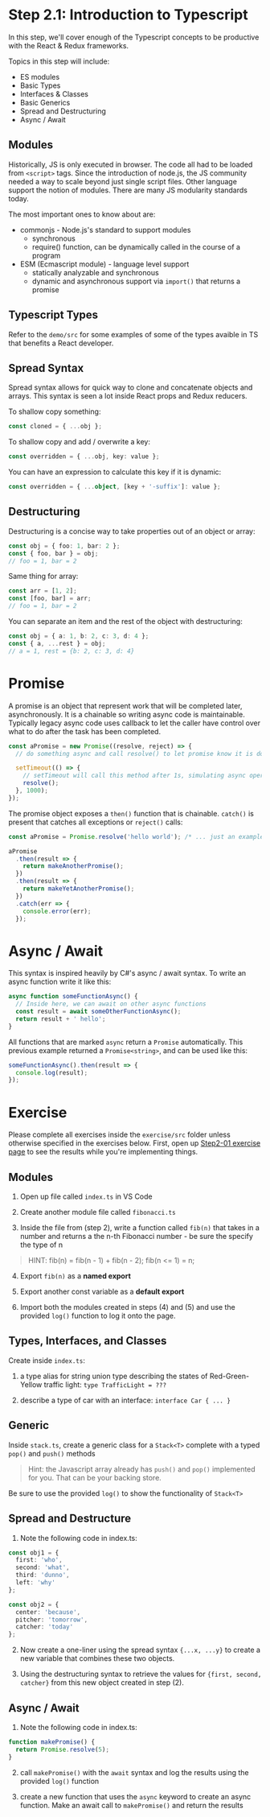 # Step 2.1: Introduction to Typescript

In this step, we'll cover enough of the Typescript concepts to be productive with the React & Redux frameworks.

Topics in this step will include:

- ES modules
- Basic Types
- Interfaces & Classes
- Basic Generics
- Spread and Destructuring
- Async / Await

## Modules

Historically, JS is only executed in browser. The code all had to be loaded from `<script>` tags. Since the introduction of node.js, the JS community needed a way to scale beyond just single script files. Other language support the notion of modules. There are many JS modularity standards today.

The most important ones to know about are:

- commonjs - Node.js's standard to support modules
  - synchronous
  - require() function, can be dynamically called in the course of a program
- ESM (Ecmascript module) - language level support
  - statically analyzable and synchronous
  - dynamic and asynchronous support via `import()` that returns a promise

## Typescript Types

Refer to the `demo/src` for some examples of some of the types avaible in TS that benefits a React developer.

## Spread Syntax

Spread syntax allows for quick way to clone and concatenate objects and arrays. This syntax is seen a lot inside React props and Redux reducers.

To shallow copy something:

```ts
const cloned = { ...obj };
```

To shallow copy and add / overwrite a key:

```ts
const overridden = { ...obj, key: value };
```

You can have an expression to calculate this key if it is dynamic:

```ts
const overridden = { ...object, [key + '-suffix']: value };
```

## Destructuring

Destructuring is a concise way to take properties out of an object or array:

```ts
const obj = { foo: 1, bar: 2 };
const { foo, bar } = obj;
// foo = 1, bar = 2
```

Same thing for array:

```ts
const arr = [1, 2];
const [foo, bar] = arr;
// foo = 1, bar = 2
```

You can separate an item and the rest of the object with destructuring:

```ts
const obj = { a: 1, b: 2, c: 3, d: 4 };
const { a, ...rest } = obj;
// a = 1, rest = {b: 2, c: 3, d: 4}
```

# Promise

A promise is an object that represent work that will be completed later, asynchronously. It is a chainable so writing async code is maintainable. Typically legacy async code uses callback to let the caller have control over what to do after the task has been completed.

```ts
const aPromise = new Promise((resolve, reject) => {
  // do something async and call resolve() to let promise know it is done

  setTimeout(() => {
    // setTimeout will call this method after 1s, simulating async operation like network calls
    resolve();
  }, 1000);
});
```

The promise object exposes a `then()` function that is chainable. `catch()` is present that catches all exceptions or `reject()` calls:

```ts
const aPromise = Promise.resolve('hello world'); /* ... just an example promise */

aPromise
  .then(result => {
    return makeAnotherPromise();
  })
  .then(result => {
    return makeYetAnotherPromise();
  })
  .catch(err => {
    console.error(err);
  });
```

# Async / Await

This syntax is inspired heavily by C#'s async / await syntax. To write an async function write it like this:

```ts
async function someFunctionAsync() {
  // Inside here, we can await on other async functions
  const result = await someOtherFunctionAsync();
  return result + ' hello';
}
```

All functions that are marked `async` return a `Promise` automatically. This previous example returned a `Promise<string>`, and can be used like this:

```ts
someFunctionAsync().then(result => {
  console.log(result);
});
```

# Exercise

Please complete all exercises inside the `exercise/src` folder unless otherwise specified in the exercises below. First, open up [Step2-01 exercise page](http://localhost:8080/step2-01/exercise/) to see the results while you're implementing things.

## Modules

1. Open up file called `index.ts` in VS Code

2. Create another module file called `fibonacci.ts`

3. Inside the file from (step 2), write a function called `fib(n)` that takes in a number and returns a the n-th Fibonacci number - be sure the specify the type of n

> HINT: fib(n) = fib(n - 1) + fib(n - 2); fib(n <= 1) = n;

4. Export `fib(n)` as a **named export**

5. Export another const variable as a **default export**

6. Import both the modules created in steps (4) and (5) and use the provided `log()` function to log it onto the page.

## Types, Interfaces, and Classes

Create inside `index.ts`:

1. a type alias for string union type describing the states of Red-Green-Yellow traffic light: `type TrafficLight = ???`

2. describe a type of car with an interface: `interface Car { ... }`

## Generic

Inside `stack.ts`, create a generic class for a `Stack<T>` complete with a typed `pop()` and `push()` methods

> Hint: the Javascript array already has `push()` and `pop()` implemented for you. That can be your backing store.

Be sure to use the provided `log()` to show the functionality of `Stack<T>`

## Spread and Destructure

1. Note the following code in index.ts:

```ts
const obj1 = {
  first: 'who',
  second: 'what',
  third: 'dunno',
  left: 'why'
};

const obj2 = {
  center: 'because',
  pitcher: 'tomorrow',
  catcher: 'today'
};
```

2. Now create a one-liner using the spread syntax `{...x, ...y}` to create a new variable that combines these two objects.

3. Using the destructuring syntax to retrieve the values for `{first, second, catcher}` from this new object created in step (2).

## Async / Await

1. Note the following code in index.ts:

```ts
function makePromise() {
  return Promise.resolve(5);
}
```

2. call `makePromise()` with the `await` syntax and log the results using the provided `log()` function

3. create a new function that uses the `async` keyword to create an async function. Make an await call to `makePromise()` and return the results

